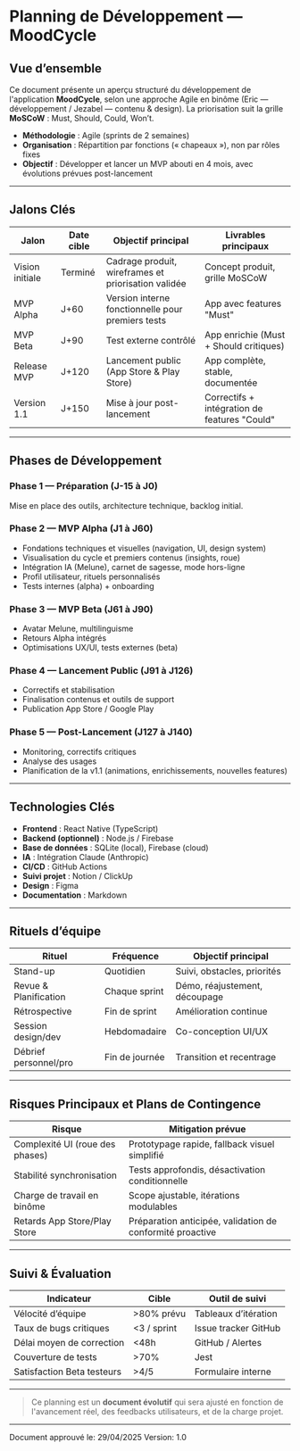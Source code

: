 # Planning de Développement — MoodCycle

## Vue d’ensemble

Ce document présente un aperçu structuré du développement de l'application **MoodCycle**, selon une approche Agile en binôme (Eric — développement / Jezabel — contenu & design).
La priorisation suit la grille **MoSCoW** : Must, Should, Could, Won’t.

- **Méthodologie** : Agile (sprints de 2 semaines)
- **Organisation** : Répartition par fonctions (« chapeaux »), non par rôles fixes
- **Objectif** : Développer et lancer un MVP abouti en 4 mois, avec évolutions prévues post-lancement

---

## Jalons Clés

| Jalon           | Date cible | Objectif principal                                         | Livrables principaux                              |
|-----------------|-------------|------------------------------------------------------------|---------------------------------------------------|
| Vision initiale | Terminé     | Cadrage produit, wireframes et priorisation validée       | Concept produit, grille MoSCoW                    |
| MVP Alpha       | J+60        | Version interne fonctionnelle pour premiers tests         | App avec features "Must"                          |
| MVP Beta        | J+90        | Test externe contrôlé                                     | App enrichie (Must + Should critiques)           |
| Release MVP     | J+120       | Lancement public (App Store & Play Store)                 | App complète, stable, documentée                  |
| Version 1.1     | J+150       | Mise à jour post-lancement                                | Correctifs + intégration de features "Could"      |

---

## Phases de Développement

### Phase 1 — Préparation (J-15 à J0)
Mise en place des outils, architecture technique, backlog initial.

### Phase 2 — MVP Alpha (J1 à J60)
- Fondations techniques et visuelles (navigation, UI, design system)
- Visualisation du cycle et premiers contenus (insights, roue)
- Intégration IA (Melune), carnet de sagesse, mode hors-ligne
- Profil utilisateur, rituels personnalisés
- Tests internes (alpha) + onboarding

### Phase 3 — MVP Beta (J61 à J90)
- Avatar Melune, multilinguisme
- Retours Alpha intégrés
- Optimisations UX/UI, tests externes (beta)

### Phase 4 — Lancement Public (J91 à J126)
- Correctifs et stabilisation
- Finalisation contenus et outils de support
- Publication App Store / Google Play

### Phase 5 — Post-Lancement (J127 à J140)
- Monitoring, correctifs critiques
- Analyse des usages
- Planification de la v1.1 (animations, enrichissements, nouvelles features)

---

## Technologies Clés

- **Frontend** : React Native (TypeScript)
- **Backend (optionnel)** : Node.js / Firebase
- **Base de données** : SQLite (local), Firebase (cloud)
- **IA** : Intégration Claude (Anthropic)
- **CI/CD** : GitHub Actions
- **Suivi projet** : Notion / ClickUp
- **Design** : Figma
- **Documentation** : Markdown

---

## Rituels d’équipe

| Rituel                  | Fréquence       | Objectif principal                     |
|-------------------------|-----------------|----------------------------------------|
| Stand-up                | Quotidien       | Suivi, obstacles, priorités            |
| Revue & Planification   | Chaque sprint   | Démo, réajustement, découpage         |
| Rétrospective           | Fin de sprint   | Amélioration continue                  |
| Session design/dev      | Hebdomadaire    | Co-conception UI/UX                    |
| Débrief personnel/pro   | Fin de journée  | Transition et recentrage               |

---

## Risques Principaux et Plans de Contingence

| Risque                           | Mitigation prévue                                           |
|----------------------------------|-------------------------------------------------------------|
| Complexité UI (roue des phases)  | Prototypage rapide, fallback visuel simplifié              |
| Stabilité synchronisation        | Tests approfondis, désactivation conditionnelle            |
| Charge de travail en binôme      | Scope ajustable, itérations modulables                     |
| Retards App Store/Play Store     | Préparation anticipée, validation de conformité proactive   |

---

## Suivi & Évaluation

| Indicateur                        | Cible       | Outil de suivi          |
|----------------------------------|-------------|--------------------------|
| Vélocité d’équipe                | >80% prévu  | Tableaux d’itération     |
| Taux de bugs critiques           | <3 / sprint | Issue tracker GitHub     |
| Délai moyen de correction        | <48h        | GitHub / Alertes         |
| Couverture de tests              | >70%        | Jest                     |
| Satisfaction Beta testeurs       | >4/5        | Formulaire interne       |

---

> Ce planning est un **document évolutif** qui sera ajusté en fonction de l'avancement réel, des feedbacks utilisateurs, et de la charge projet.
---

Document approuvé le: 29/04/2025
Version: 1.0
